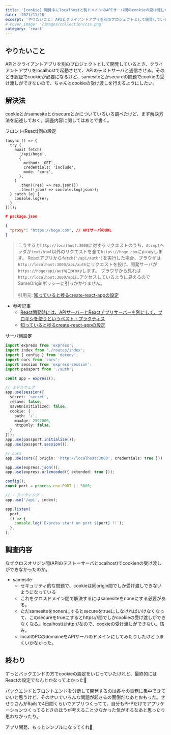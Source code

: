 ```yaml
---
title: '[cookie] 開発中にlocalhostと別ドメインのAPIサーバ間のcookieの受け渡しがうまくできないときはReactのproxyを設定するといい'
date: '2021/11/18'
excerpt: 'やりたいこと: APIとクライアントアプリを別のプロジェクトとして開発しているとき、クライアントアプリをlocalhostで起動させて、APIのテストサーバと通信させる。'
# cover_image: '/images/collection/css.png'
category: 'react'
---
```


## やりたいこと

APIとクライアントアプリを別のプロジェクトとして開発しているとき、クライアントアプリをlocalhostで起動させて、APIのテストサーバと通信させる。そのとき認証でcookieが必要になるけど、samesiteとかsecureの問題でcookieの受け渡しができないので、ちゃんとcookieの受け渡しを行えるようにしたい。

## 解決法

cookieとかsamesiteとかsecureとかについていろいろ調べたけど、まず解決方法を記述しておく。調査内容に関してはあとで書く。

フロント(React)側の設定
    
```tsx
(async () => {
  try {
    await fetch(
      '/api/hoge',
      {
        method: 'GET',
        credentials: 'include',
        mode: 'cors',
      },
    )
      .then((res) => res.json())
      .then((json) => console.log(json));
  } catch (e) {
    console.log(e);
  }
})();
```
    
```json
# package.json

{
  "proxy": "https://hoge.com", // APIサーバのURL
}
```
    
>こうすると`http://localhost:3000`に対するリクエストのうち、`Accept`ヘッダが`text/html`以外のリクエストを全て`https://hoge.com`にproxyします。
Reactアプリから`fetch("/api/auth")`を実行した場合、ブラウザは`http://localhost:3000/api/auth`にリクエストを投げ、開発サーバが`https://hoge/api/auth`にproxyします。
ブラウザから見れば`http://localhost:3000/api`にアクセスしているように見えるのでSameOriginポリシーに引っかかりません。
<br><br>
引用元: [知っていると捗るcreate-react-appの設定](https://qiita.com/geekduck/items/6f99a3da15dd39658fff#%E9%96%8B%E7%99%BA%E4%B8%AD%E3%81%ABapi%E3%82%B5%E3%83%BC%E3%83%90%E3%81%AB%E3%83%AA%E3%82%AF%E3%82%A8%E3%82%B9%E3%83%88%E3%82%92%E6%8A%95%E3%81%92%E3%81%9F%E3%81%84)
> 
- 参考記事
    - [React開発時には、APIサーバーとReactアプリサーバーを別にして、プロキシを使うというベスト・プラクティス](https://applingo.tokyo/article/1568)
    - [知っていると捗るcreate-react-appの設定](https://qiita.com/geekduck/items/6f99a3da15dd39658fff#%E9%96%8B%E7%99%BA%E4%B8%AD%E3%81%ABapi%E3%82%B5%E3%83%BC%E3%83%90%E3%81%AB%E3%83%AA%E3%82%AF%E3%82%A8%E3%82%B9%E3%83%88%E3%82%92%E6%8A%95%E3%81%92%E3%81%9F%E3%81%84)

サーバ側設定
    
```ts
import express from 'express';
import index from './routes/index';
import { config } from 'dotenv';
import cors from 'cors';
import session from 'express-session';
import passport from './auth';

const app = express();

// ミドルウェア
app.use(session({
  secret: 'secret',
  resave: false,
  saveUninitialized: false,
  cookie: {
    path: '/',
    maxAge: 2592000,
    httpOnly: false,
  }
}));
app.use(passport.initialize());
app.use(passport.session());

// cors
app.use(cors({ origin: 'http://localhost:3000', credentials: true }))

app.use(express.json());
app.use(express.urlencoded({ extended: true }));

config();
const port = process.env.PORT || 3000;

// - ルーティング -
app.use('/api', index);

app.listen(
  port,
  () => {
    console.log(`Express start on port ${port} !!`);
  },
);
```

## 調査内容

なぜクロスオリジン間(APIのテストーサーバとocalhost)でcookienの受け渡しができなかったのか。

- samesite
    - セキュリティ的な問題で、cookieは同origin間でしか受け渡しできないようになっている
    - これをクロスドメイン間で解決するにはsamesiteをnoneにする必要がある。
    - ただsamesiteをnonenにするとsecureをtrueにしなければいけなくなって、このsecureをtrueにするとhttps://間でしかcookieの受け渡しができなくなる。localhostはhttp://なので、cookieの受け渡しができない。詰み。
    - localのPCのdomaineをAPIサーバのドメインにしてみたりしたけどうまくいかなかった。

## 終わり

ずっとバックエンドの方でcookieの設定をいじっていたけれど、最終的にはReactの設定でなんとかなってよかった💪

バックエンドとフロントエンドを分断して開発するのは各々の責務に集中できていいと思うけど、そのせいでいろんな問題が起きるの面倒だなあとおもった。せせりさんがRailsで4日間くらいでアプリつくってて、自分もPHPだけでアプリケーションつくってるときのほうが考えること少なかった気がするなあと思ったり思わなかったり。

アプリ開発、もっとシンプルになってくれ🙏